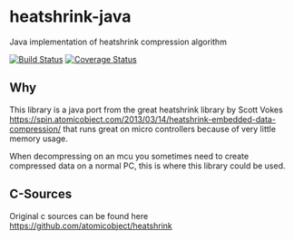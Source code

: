 # heatshrink-java
Java implementation of heatshrink compression algorithm

[![Build Status](https://travis-ci.org/sker65/heatshrink-java.svg?branch=master)](https://travis-ci.org/sker65/heatshrink-java)
[![Coverage Status](https://coveralls.io/repos/github/sker65/heatshrink-java/badge.svg?branch=master)](https://coveralls.io/github/sker65/heatshrink-java?branch=master)

## Why
This library is a java port from the great heatshrink library by Scott Vokes
https://spin.atomicobject.com/2013/03/14/heatshrink-embedded-data-compression/
that runs great on micro controllers because of very little memory usage.

When decompressing on an mcu you sometimes need to create compressed data on
a normal PC, this is where this library could be used.

## C-Sources
Original c sources can be found here https://github.com/atomicobject/heatshrink

